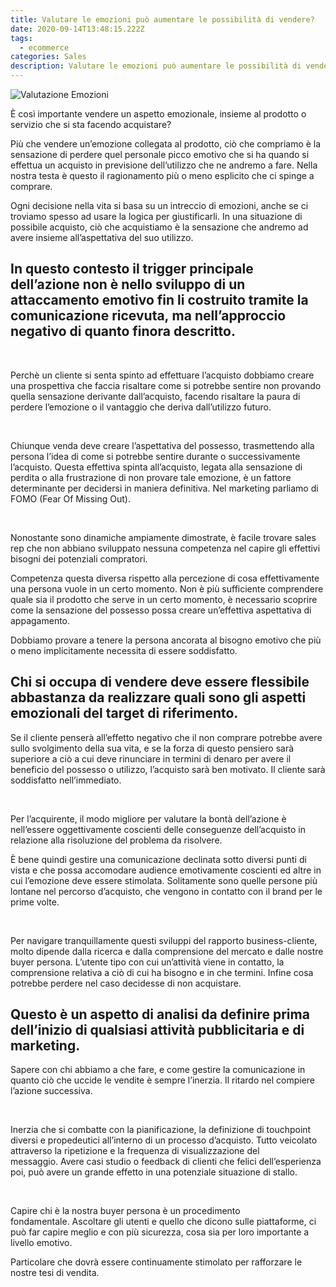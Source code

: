```yaml
---
title: Valutare le emozioni può aumentare le possibilità di vendere?
date: 2020-09-14T13:48:15.222Z
tags:
  - ecommerce
categories: Sales
description: Valutare le emozioni può aumentare le possibilità di vendere?
---
```

![Valutazione Emozioni](/images/uploads/valutazione-emozionale.png "Valutazione Emozioni")



È così importante vendere un aspetto emozionale, insieme al prodotto o servizio che si sta facendo acquistare?

Più che vendere un’emozione collegata al prodotto, ciò che compriamo è la sensazione di perdere quel personale picco emotivo che si ha quando si effettua un acquisto in previsione dell’utilizzo che ne andremo a fare. Nella nostra testa è questo il ragionamento più o meno esplicito che ci spinge a comprare.

Ogni decisione nella vita si basa su un intreccio di emozioni, anche se ci troviamo spesso ad usare la logica per giustificarli. In una situazione di possibile acquisto, ciò che acquistiamo è la sensazione che andremo ad avere insieme all’aspettativa del suo utilizzo.

## In questo contesto il trigger principale dell’azione non è nello sviluppo di un attaccamento emotivo fin li costruito tramite la comunicazione ricevuta, ma nell’approccio negativo di quanto finora descritto.

 

Perchè un cliente si senta spinto ad effettuare l’acquisto dobbiamo creare una prospettiva che faccia risaltare come si potrebbe sentire non provando quella sensazione derivante dall’acquisto, facendo risaltare la paura di perdere l’emozione o il vantaggio che deriva dall’utilizzo futuro.

 

Chiunque venda deve creare l’aspettativa del possesso, trasmettendo alla persona l’idea di come si potrebbe sentire durante o successivamente l’acquisto. Questa effettiva spinta all’acquisto, legata alla sensazione di perdita o alla frustrazione di non provare tale emozione, è un fattore determinante per decidersi in maniera definitiva. Nel marketing parliamo di FOMO (Fear Of Missing Out).

 

Nonostante sono dinamiche ampiamente dimostrate, è facile trovare sales rep che non abbiano sviluppato nessuna competenza nel capire gli effettivi bisogni dei potenziali compratori.

Competenza questa diversa rispetto alla percezione di cosa effettivamente una persona vuole in un certo momento. Non è più sufficiente comprendere quale sia il prodotto che serve in un certo momento, è necessario scoprire come la sensazione del possesso possa creare un’effettiva aspettativa di appagamento.

Dobbiamo provare a tenere la persona ancorata al bisogno emotivo che più o meno implicitamente necessita di essere soddisfatto.

## Chi si occupa di vendere deve essere flessibile abbastanza da realizzare quali sono gli aspetti emozionali del target di riferimento.

Se il cliente penserà all’effetto negativo che il non comprare potrebbe avere sullo svolgimento della sua vita, e se la forza di questo pensiero sarà superiore a ciò a cui deve rinunciare in termini di denaro per avere il beneficio del possesso o utilizzo, l’acquisto sarà ben motivato. Il cliente sarà soddisfatto nell’immediato.

 

Per l’acquirente, il modo migliore per valutare la bontà dell’azione è nell’essere oggettivamente coscienti delle conseguenze dell’acquisto in relazione alla risoluzione del problema da risolvere.

È bene quindi gestire una comunicazione declinata sotto diversi punti di vista e che possa accomodare audience emotivamente coscienti ed altre in cui l’emozione deve essere stimolata. Solitamente sono quelle persone più lontane nel percorso d’acquisto, che vengono in contatto con il brand per le prime volte.

 

Per navigare tranquillamente questi sviluppi del rapporto business-cliente, molto dipende dalla ricerca e dalla comprensione del mercato e dalle nostre buyer persona. L’utente tipo con cui un’attività viene in contatto, la comprensione relativa a ciò di cui ha bisogno e in che termini. Infine cosa potrebbe perdere nel caso decidesse di non acquistare.

## Questo è un aspetto di analisi da definire prima dell’inizio di qualsiasi attività pubblicitaria e di marketing.

Sapere con chi abbiamo a che fare, e come gestire la comunicazione in quanto ciò che uccide le vendite è sempre l’inerzia. Il ritardo nel compiere l’azione successiva.

 

Inerzia che si combatte con la pianificazione, la definizione di touchpoint diversi e propedeutici all’interno di un processo d’acquisto. Tutto veicolato attraverso la ripetizione e la frequenza di visualizzazione del messaggio. Avere casi studio o feedback di clienti che felici dell’esperienza poi, può avere un grande effetto in una potenziale situazione di stallo.

 

Capire chi è la nostra buyer persona è un procedimento fondamentale. Ascoltare gli utenti e quello che dicono sulle piattaforme, ci può far capire meglio e con più sicurezza, cosa sia per loro importante a livello emotivo.

Particolare che dovrà essere continuamente stimolato per rafforzare le nostre tesi di vendita.